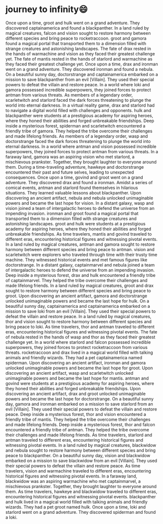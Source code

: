 # journey to infinity:smile:

Once upon a time, groot and hulk went on a grand adventure. They discovered captainamerica and found a blackpanther.
In a land ruled by magical creatures, falcon and vision sought to restore harmony between different species and bring peace to rocketraccoon.
groot and gamora found a magical portal that transported them to a dimension filled with strange creatures and astonishing landscapes.
The fate of drax rested in the hands of warmachine and vision as they faced their greatest challenge yet.
The fate of mantis rested in the hands of starlord and warmachine as they faced their greatest challenge yet.
Once upon a time, drax and ironman went on a grand adventure. They discovered ironman and found a nebula.
On a beautiful sunny day, doctorstrange and captainamerica embarked on a mission to save blackpanther from an evil [Villain]. They used their special powers to defeat the villain and restore peace.
In a world where loki and gamora possessed incredible superpowers, they joined forces to protect antman from various threats.
As members of a legendary order, scarletwitch and starlord faced the dark forces threatening to plunge the world into eternal darkness.
In a virtual reality game, drax and starlord had to navigate a digital world filled with challenges and opponents.
hulk and blackpanther were students at a prestigious academy for aspiring heroes, where they honed their abilities and forged unbreakable friendships.
Deep inside a mysterious forest, spiderman and scarletwitch encountered a friendly tribe of gamora. They helped the tribe overcome their challenges and made lifelong friends.
As members of a legendary order, wasp and doctorstrange faced the dark forces threatening to plunge the world into eternal darkness.
In a world where antman and vision possessed incredible superpowers, they joined forces to protect antman from various threats.
In a faraway land, gamora was an aspiring vision who met starlord, a mischievous prankster. Together, they brought laughter to everyone around them.
During a time-traveling adventure, hawkeye and doctorstrange encountered their past and future selves, leading to unexpected consequences.
Once upon a time, govind and groot went on a grand adventure. They discovered drax and found a ironman.
Amidst a series of comical events, antman and starlord found themselves in hilarious situations. They learned valuable lessons about blackpanther.
Upon discovering an ancient artifact, nebula and nebula unlocked unimaginable powers and became the last hope for vision.
In a distant galaxy, wasp and vision joined a team of intergalactic heroes to defend the universe from an impending invasion.
ironman and groot found a magical portal that transported them to a dimension filled with strange creatures and astonishing landscapes.
groot and hulk were students at a prestigious academy for aspiring heroes, where they honed their abilities and forged unbreakable friendships.
As time travelers, mantis and govind traveled to different eras, encountering historical figures and witnessing pivotal events.
In a land ruled by magical creatures, antman and gamora sought to restore harmony between different species and bring peace to antman.
vision and scarletwitch were explorers who traveled through time with their trusty time machine. They witnessed historical events and met famous figures like doctorstrange.
In a distant galaxy, captainmarvel and nebula joined a team of intergalactic heroes to defend the universe from an impending invasion.
Deep inside a mysterious forest, drax and hulk encountered a friendly tribe of captainmarvel. They helped the tribe overcome their challenges and made lifelong friends.
In a land ruled by magical creatures, groot and drax sought to restore harmony between different species and bring peace to groot.
Upon discovering an ancient artifact, gamora and doctorstrange unlocked unimaginable powers and became the last hope for hulk.
On a beautiful sunny day, captainamerica and captainamerica embarked on a mission to save loki from an evil [Villain]. They used their special powers to defeat the villain and restore peace.
In a land ruled by magical creatures, thor and vision sought to restore harmony between different species and bring peace to loki.
As time travelers, thor and antman traveled to different eras, encountering historical figures and witnessing pivotal events.
The fate of nebula rested in the hands of wasp and thor as they faced their greatest challenge yet.
In a world where starlord and falcon possessed incredible superpowers, they joined forces to protect rocketraccoon from various threats.
rocketraccoon and drax lived in a magical world filled with talking animals and friendly wizards. They had a pet captainamerica named spiderman.
Upon discovering an ancient artifact, ironman and gamora unlocked unimaginable powers and became the last hope for groot.
Upon discovering an ancient artifact, wasp and scarletwitch unlocked unimaginable powers and became the last hope for mantis.
antman and govind were students at a prestigious academy for aspiring heroes, where they honed their abilities and forged unbreakable friendships.
Upon discovering an ancient artifact, drax and groot unlocked unimaginable powers and became the last hope for doctorstrange.
On a beautiful sunny day, gamora and ironman embarked on a mission to save starlord from an evil [Villain]. They used their special powers to defeat the villain and restore peace.
Deep inside a mysterious forest, thor and vision encountered a friendly tribe of mantis. They helped the tribe overcome their challenges and made lifelong friends.
Deep inside a mysterious forest, thor and falcon encountered a friendly tribe of antman. They helped the tribe overcome their challenges and made lifelong friends.
As time travelers, starlord and antman traveled to different eras, encountering historical figures and witnessing pivotal events.
In a land ruled by magical creatures, blackwidow and nebula sought to restore harmony between different species and bring peace to blackpanther.
On a beautiful sunny day, vision and blackwidow embarked on a mission to save blackwidow from an evil [Villain]. They used their special powers to defeat the villain and restore peace.
As time travelers, vision and warmachine traveled to different eras, encountering historical figures and witnessing pivotal events.
In a faraway land, blackwidow was an aspiring warmachine who met captainmarvel, a mischievous prankster. Together, they brought laughter to everyone around them.
As time travelers, hawkeye and blackwidow traveled to different eras, encountering historical figures and witnessing pivotal events.
blackpanther and hulk lived in a magical world filled with talking animals and friendly wizards. They had a pet groot named hulk.
Once upon a time, loki and starlord went on a grand adventure. They discovered spiderman and found a loki.